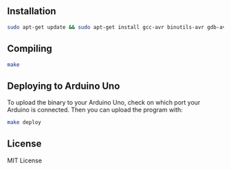 ## Installation
```bash
sudo apt-get update && sudo apt-get install gcc-avr binutils-avr gdb-avr avr-libc avrdude make
```
## Compiling

```bash
make
```

## Deploying to Arduino Uno

To upload the binary to your Arduino Uno, check on which port
your Arduino is connected.
Then you can upload the program with:

```bash
make deploy
```

## License

MIT License

